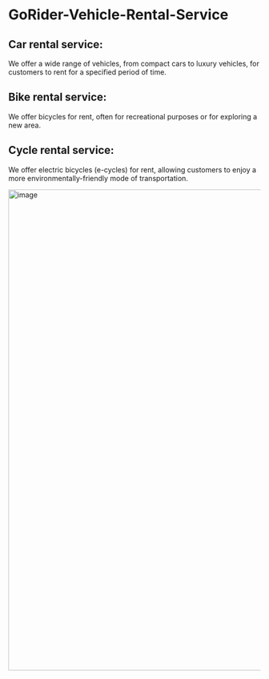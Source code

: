 # GoRider-Vehicle-Rental-Service


## Car rental service:
We offer a wide range of vehicles, from compact cars to luxury vehicles, for customers to rent for a specified period of time.


## Bike rental service: 
We offer bicycles for rent, often for recreational purposes or for exploring a new area.


## Cycle rental service:
We offer electric bicycles (e-cycles) for rent, allowing customers to enjoy a more environmentally-friendly mode of transportation.




<img width="960" alt="image" src="https://user-images.githubusercontent.com/84653396/236312863-6e8c3f7c-73b9-4ba9-8e11-3e4749e8415c.png">
